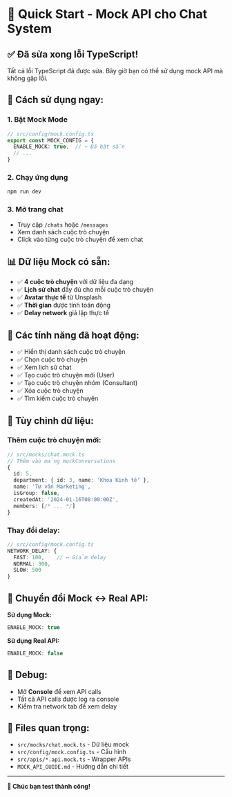 # 🚀 Quick Start - Mock API cho Chat System

## ✅ Đã sửa xong lỗi TypeScript!

Tất cả lỗi TypeScript đã được sửa. Bây giờ bạn có thể sử dụng mock API mà không gặp lỗi.

## 🎯 Cách sử dụng ngay:

### 1. Bật Mock Mode
```typescript
// src/config/mock.config.ts
export const MOCK_CONFIG = {
  ENABLE_MOCK: true,  // ← Đã bật sẵn
  // ...
}
```

### 2. Chạy ứng dụng
```bash
npm run dev
```

### 3. Mở trang chat
- Truy cập `/chats` hoặc `/messages`
- Xem danh sách cuộc trò chuyện
- Click vào từng cuộc trò chuyện để xem chat

## 📊 Dữ liệu Mock có sẵn:

- ✅ **4 cuộc trò chuyện** với dữ liệu đa dạng
- ✅ **Lịch sử chat** đầy đủ cho mỗi cuộc trò chuyện  
- ✅ **Avatar thực tế** từ Unsplash
- ✅ **Thời gian** được tính toán động
- ✅ **Delay network** giả lập thực tế

## 🔧 Các tính năng đã hoạt động:

- ✅ Hiển thị danh sách cuộc trò chuyện
- ✅ Chọn cuộc trò chuyện
- ✅ Xem lịch sử chat
- ✅ Tạo cuộc trò chuyện mới (User)
- ✅ Tạo cuộc trò chuyện nhóm (Consultant)
- ✅ Xóa cuộc trò chuyện
- ✅ Tìm kiếm cuộc trò chuyện

## 🎨 Tùy chỉnh dữ liệu:

### Thêm cuộc trò chuyện mới:
```typescript
// src/mocks/chat.mock.ts
// Thêm vào mảng mockConversations
{
  id: 5,
  department: { id: 3, name: 'Khoa Kinh tế' },
  name: 'Tư vấn Marketing',
  isGroup: false,
  createdAt: '2024-01-16T08:00:00Z',
  members: [/* ... */]
}
```

### Thay đổi delay:
```typescript
// src/config/mock.config.ts
NETWORK_DELAY: {
  FAST: 100,    // ← Giảm delay
  NORMAL: 300,
  SLOW: 500
}
```

## 🔄 Chuyển đổi Mock ↔ Real API:

**Sử dụng Mock:**
```typescript
ENABLE_MOCK: true
```

**Sử dụng Real API:**
```typescript
ENABLE_MOCK: false
```

## 🐛 Debug:

- Mở **Console** để xem API calls
- Tất cả API calls được log ra console
- Kiểm tra network tab để xem delay

## 📁 Files quan trọng:

- `src/mocks/chat.mock.ts` - Dữ liệu mock
- `src/config/mock.config.ts` - Cấu hình
- `src/apis/*.api.mock.ts` - Wrapper APIs
- `MOCK_API_GUIDE.md` - Hướng dẫn chi tiết

---

**🎉 Chúc bạn test thành công!**
